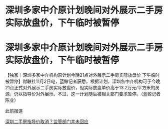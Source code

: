 # 深圳多家中介原计划晚间对外展示二手房实际放盘价，下午临时被暂停

# 深圳多家中介原计划晚间对外展示二手房实际放盘价，下午临时被暂停

【独家｜深圳多家中介机构原计划今晚21点对外展示二手房实际放盘价
下午临时被暂停】财联社11月2日电，蓝鲸记者获悉，根据计划，深圳各中介机构可于今晚21点正式对外展示二手房实际放盘价，但实际放盘单价高于13.2万元/平方米的房源，仍以指导价对外展示。不过，这一计划随后被相关部门要求暂停。（蓝鲸记者
陈业）

此前报道

[深圳二手房指导价取消？监管部门并未回应](https://new.qq.com/rain/a/20231102A0AG0E00)

